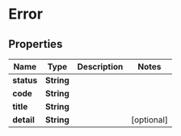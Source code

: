 

# Error

## Properties

Name | Type | Description | Notes
------------ | ------------- | ------------- | -------------
**status** | **String** |  | 
**code** | **String** |  | 
**title** | **String** |  | 
**detail** | **String** |  |  [optional]



